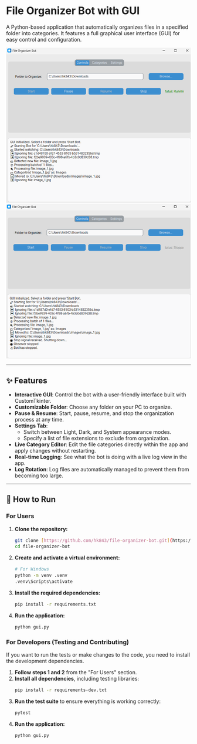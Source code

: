# File Organizer Bot with GUI

A Python-based application that automatically organizes files in a specified folder into categories. It features a full graphical user interface (GUI) for easy control and configuration.

![Screenshot of the File Organizer GUI](docs/Screenshot_1.png)
![Screenshot of the File Organizer GUI](docs/Screenshot_2.png)

---

## ✨ Features

* **Interactive GUI**: Control the bot with a user-friendly interface built with CustomTkinter.
* **Customizable Folder**: Choose any folder on your PC to organize.
* **Pause & Resume**: Start, pause, resume, and stop the organization process at any time.
* **Settings Tab**:
    * Switch between Light, Dark, and System appearance modes.
    * Specify a list of file extensions to exclude from organization.
* **Live Category Editor**: Edit the file categories directly within the app and apply changes without restarting.
* **Real-time Logging**: See what the bot is doing with a live log view in the app.
* **Log Rotation**: Log files are automatically managed to prevent them from becoming too large.

---

## 🚀 How to Run

### For Users

1.  **Clone the repository:**
    ```bash
    git clone [https://github.com/hk843/file-organizer-bot.git](https://github.com/hk843/file-organizer-bot.git)
    cd file-organizer-bot
    ```
2.  **Create and activate a virtual environment:**
    ```bash
    # For Windows
    python -m venv .venv
    .venv\Scripts\activate
    ```
3.  **Install the required dependencies:**
    ```bash
    pip install -r requirements.txt
    ```
4.  **Run the application:**
    ```bash
    python gui.py
    ```

### For Developers (Testing and Contributing)

If you want to run the tests or make changes to the code, you need to install the development dependencies.

1.  **Follow steps 1 and 2** from the "For Users" section.
2.  **Install all dependencies**, including testing libraries:
    ```bash
    pip install -r requirements-dev.txt
    ```
3.  **Run the test suite** to ensure everything is working correctly:
    ```bash
    pytest
    ```
4.  **Run the application:**
    ```bash
    python gui.py
    ```